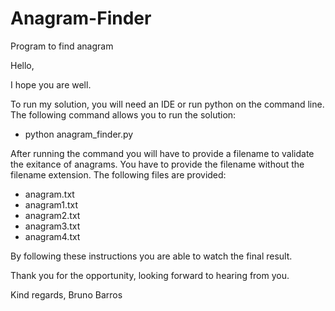 # Anagram-Finder
Program to find anagram

Hello,

I hope you are well.

To run my solution, you will need an IDE or run python on the command line.
The following command allows you to run the solution:
- python anagram_finder.py

After running the command you will have to provide a filename to validate the
exitance of anagrams. You have to provide the filename without the filename
extension.
The following files are provided:
- anagram.txt
- anagram1.txt
- anagram2.txt
- anagram3.txt
- anagram4.txt

By following these instructions you are able to watch the final result.

Thank you for the opportunity, looking forward to hearing from you.

Kind regards,
Bruno Barros
